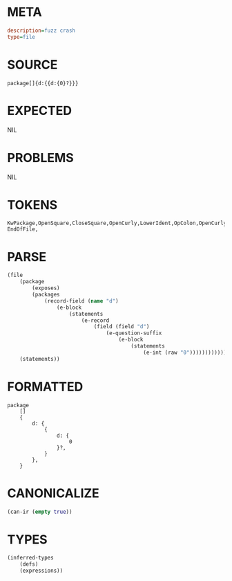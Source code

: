 # META
~~~ini
description=fuzz crash
type=file
~~~
# SOURCE
~~~roc
package[]{d:{{d:{0}?}}}
~~~
# EXPECTED
NIL
# PROBLEMS
NIL
# TOKENS
~~~zig
KwPackage,OpenSquare,CloseSquare,OpenCurly,LowerIdent,OpColon,OpenCurly,OpenCurly,LowerIdent,OpColon,OpenCurly,Int,CloseCurly,NoSpaceOpQuestion,CloseCurly,CloseCurly,CloseCurly,
EndOfFile,
~~~
# PARSE
~~~clojure
(file
	(package
		(exposes)
		(packages
			(record-field (name "d")
				(e-block
					(statements
						(e-record
							(field (field "d")
								(e-question-suffix
									(e-block
										(statements
											(e-int (raw "0"))))))))))))
	(statements))
~~~
# FORMATTED
~~~roc
package
	[]
	{
		d: {
			{
				d: {
					0
				}?,
			}
		},
	}
~~~
# CANONICALIZE
~~~clojure
(can-ir (empty true))
~~~
# TYPES
~~~clojure
(inferred-types
	(defs)
	(expressions))
~~~
